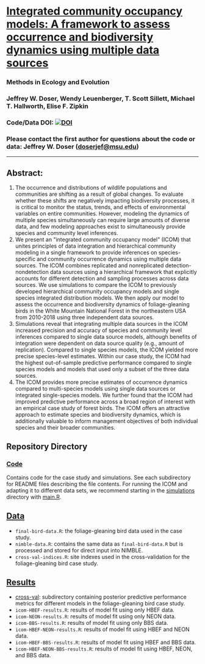 # [Integrated community occupancy models: A framework to assess occurrence and biodiversity dynamics using multiple data sources](https://besjournals.onlinelibrary.wiley.com/doi/abs/10.1111/2041-210X.13811)

### Methods in Ecology and Evolution

### Jeffrey W. Doser, Wendy Leuenberger, T. Scott Sillett, Michael T. Hallworth, Elise F. Zipkin

### Code/Data DOI: [![DOI](https://zenodo.org/badge/DOI/10.5281/zenodo.5883950.svg)](https://doi.org/10.5281/zenodo.5883950)

### Please contact the first author for questions about the code or data: Jeffrey W. Doser (doserjef@msu.edu)
__________________________________________________________________________________________________________________________________________

## Abstract:
1. The occurrence and distributions of wildlife populations and communities are shifting as a result of global changes. To evaluate whether these shifts are negatively impacting biodiversity processes, it is critical to monitor the status, trends, and effects of environmental variables on entire communities. However, modeling the dynamics of multiple species simultaneously can require large amounts of diverse data, and few modeling approaches exist to simultaneously provide species and community level inferences.
2. We present an "integrated community occupancy model" (ICOM) that unites principles of data integration and hierarchical community modeling in a single framework to provide inferences on species-specific and community occurrence dynamics using multiple data sources. The ICOM combines replicated and nonreplicated detection-nondetection data sources using a hierarchical framework that explicitly accounts for different detection and sampling processes across data sources. We use simulations to compare the ICOM to previously developed hierarchical community occupancy models and single species integrated distribution models. We then apply our model to assess the occurrence and biodiversity dynamics of foliage-gleaning birds in the White Mountain National Forest in the northeastern USA from 2010-2018 using three independent data sources.
3. Simulations reveal that integrating multiple data sources in the ICOM increased precision and accuracy of species and community level inferences compared to single data source models, although benefits of integration were dependent on data source quality (e.g., amount of replication). Compared to single species models, the ICOM yielded more precise species-level estimates. Within our case study, the ICOM had the highest out-of-sample predictive performance compared to single species models and models that used only a subset of the three data sources. 
4. The ICOM provides more precise estimates of occurrence dynamics compared to multi-species models using single data sources or integrated single-species models. We further found that the ICOM had improved predictive performance across a broad region of interest with an empirical case study of forest birds. The ICOM offers an attractive approach to estimate species and biodiversity dynamics, which is additionally valuable to inform management objectives of both individual species and their broader communities.


## Repository Directory

### [Code](./code)

Contains code for the case study and simulations. See each subdirectory for README files describing the file contents. For running the ICOM and adapting it to different data sets, we recommend starting in the [simulations](./code/simulations) directory with [main.R](./code/simulations/main.R). 

## [Data](./data)

+ `final-bird-data.R`: the foliage-gleaning bird data used in the case study.
+ `nimble-data.R`: contains the same data as `final-bird-data.R` but is processed and stored for direct input into NIMBLE. 
+ `cross-val-indices.R`: site indexes used in the cross-validation for the foliage-gleaning bird case study.

## [Results](./results)

+ [cross-val](./results/cross-val): subdirectory containing posterior predictive performance metrics for different models in the foliage-gleaning bird case study. 
+ `icom-HBEF-results.R`: results of model fit using only HBEF data. 
+ `icom-NEON-results.R`: results of model fit using only NEON data. 
+ `icom-BBS-results.R`: results of model fit using only BBS data. 
+ `icom-HBEF-NEON-results.R`: results of model fit using HBEF and NEON data. 
+ `icom-HBEF-BBS-results.R`: results of model fit using HBEF and BBS data. 
+ `icom-HBEF-NEON-BBS-results.R`: results of model fit using HBEF, NEON, and BBS data. 

